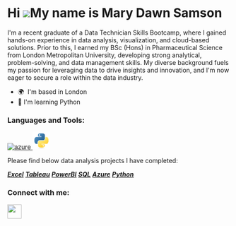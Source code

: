 Hi ![](https://user-images.githubusercontent.com/18350557/176309783-0785949b-9127-417c-8b55-ab5a4333674e.gif)My name is Mary Dawn Samson
========================================================================================================================================

I'm a recent graduate of a Data Technician Skills Bootcamp, where I gained hands-on experience in data analysis, visualization, and cloud-based solutions. Prior to this, I earned my BSc (Hons) in Pharmaceutical Science from London Metropolitan University, developing strong analytical, problem-solving, and data management skills. My diverse background fuels my passion for leveraging data to drive insights and innovation, and I'm now eager to secure a role within the data industry.

*   🌍  I'm based in London
* 🧠  I'm learning Python


<h3 align="left">Languages and Tools:</h3>
<p align="left"> <a href="https://azure.microsoft.com/en-in/" target="_blank" rel="noreferrer"> <img src="https://www.vectorlogo.zone/logos/microsoft_azure/microsoft_azure-icon.svg" alt="azure" width="40" height="40"/> </a> <a href="https://www.python.org" target="_blank" rel="noreferrer"> <img src="https://raw.githubusercontent.com/devicons/devicon/master/icons/python/python-original.svg" alt="python" width="40" height="40"/> </a> </p>

Please find below data analysis projects I have completed:

***<a href="https://github.com/MDRSamson/Excel" target="_blank">Excel</a>***
***<a href="https://github.com/MDRSamson/Tableau" target="_blank">Tableau</a>***
***<a href="https://github.com/MDRSamson/PowerBI" target="_blank">PowerBI</a>***
***<a href="https://github.com/MDRSamson/SQL" target="_blank">SQL</a>***
***<a href="https://github.com/MDRSamson/Azure" target="_blank">Azure</a>***
***<a href="https://github.com/MDRSamson/Python" target="_blank">Python</a>***

 
### Connect with me:

<p align="left"> <a href="https://www.linkedin.com/in/mary-dawn-samson-199b5b331/" target="_blank" rel="noreferrer"> <picture> <source media="(prefers-color-scheme: dark)" srcset="https://raw.githubusercontent.com/danielcranney/readme-generator/main/public/icons/socials/linkedin-dark.svg" /> <source media="(prefers-color-scheme: light)" srcset="https://raw.githubusercontent.com/danielcranney/readme-generator/main/public/icons/socials/linkedin.svg" /> <img src="https://raw.githubusercontent.com/danielcranney/readme-generator/main/public/icons/socials/linkedin.svg" width="32" height="32" /> </picture> </a></p>
